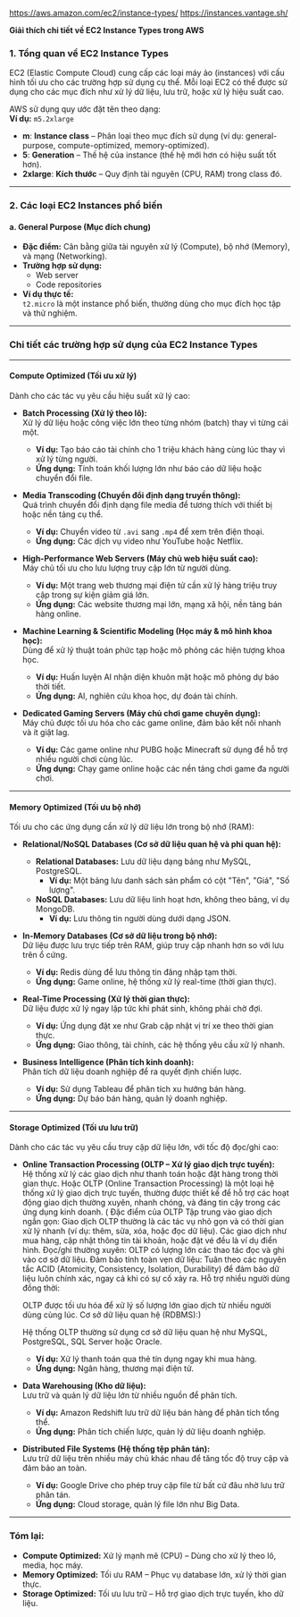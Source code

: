 https://aws.amazon.com/ec2/instance-types/
https://instances.vantage.sh/


**Giải thích chi tiết về EC2 Instance Types trong AWS**

### **1. Tổng quan về EC2 Instance Types**
EC2 (Elastic Compute Cloud) cung cấp các loại máy ảo (instances) với cấu hình tối ưu cho các trường hợp sử dụng cụ thể. Mỗi loại EC2 có thể được sử dụng cho các mục đích như xử lý dữ liệu, lưu trữ, hoặc xử lý hiệu suất cao.

AWS sử dụng quy ước đặt tên theo dạng:  
**Ví dụ:** `m5.2xlarge`  
- **m**: **Instance class** – Phân loại theo mục đích sử dụng (ví dụ: general-purpose, compute-optimized, memory-optimized).  
- **5**: **Generation** – Thế hệ của instance (thế hệ mới hơn có hiệu suất tốt hơn).  
- **2xlarge**: **Kích thước** – Quy định tài nguyên (CPU, RAM) trong class đó.

---

### **2. Các loại EC2 Instances phổ biến**
#### a. **General Purpose (Mục đích chung)**
- **Đặc điểm:** Cân bằng giữa tài nguyên xử lý (Compute), bộ nhớ (Memory), và mạng (Networking).  
- **Trường hợp sử dụng:**  
  - Web server  
  - Code repositories  
- **Ví dụ thực tế:**  
  `t2.micro` là một instance phổ biến, thường dùng cho mục đích học tập và thử nghiệm.

---
### **Chi tiết các trường hợp sử dụng của EC2 Instance Types**

---

#### **Compute Optimized (Tối ưu xử lý)**  
Dành cho các tác vụ yêu cầu hiệu suất xử lý cao:  
- **Batch Processing (Xử lý theo lô):**  
  Xử lý dữ liệu hoặc công việc lớn theo từng nhóm (batch) thay vì từng cái một.  
  - **Ví dụ:** Tạo báo cáo tài chính cho 1 triệu khách hàng cùng lúc thay vì xử lý từng người.  
  - **Ứng dụng:** Tính toán khối lượng lớn như báo cáo dữ liệu hoặc chuyển đổi file.  

- **Media Transcoding (Chuyển đổi định dạng truyền thông):**  
  Quá trình chuyển đổi định dạng file media để tương thích với thiết bị hoặc nền tảng cụ thể.  
  - **Ví dụ:** Chuyển video từ `.avi` sang `.mp4` để xem trên điện thoại.  
  - **Ứng dụng:** Các dịch vụ video như YouTube hoặc Netflix.  

- **High-Performance Web Servers (Máy chủ web hiệu suất cao):**  
  Máy chủ tối ưu cho lưu lượng truy cập lớn từ người dùng.  
  - **Ví dụ:** Một trang web thương mại điện tử cần xử lý hàng triệu truy cập trong sự kiện giảm giá lớn.  
  - **Ứng dụng:** Các website thương mại lớn, mạng xã hội, nền tảng bán hàng online.  

- **Machine Learning & Scientific Modeling (Học máy & mô hình khoa học):**  
  Dùng để xử lý thuật toán phức tạp hoặc mô phỏng các hiện tượng khoa học.  
  - **Ví dụ:** Huấn luyện AI nhận diện khuôn mặt hoặc mô phỏng dự báo thời tiết.  
  - **Ứng dụng:** AI, nghiên cứu khoa học, dự đoán tài chính.  

- **Dedicated Gaming Servers (Máy chủ chơi game chuyên dụng):**  
  Máy chủ được tối ưu hóa cho các game online, đảm bảo kết nối nhanh và ít giật lag.  
  - **Ví dụ:** Các game online như PUBG hoặc Minecraft sử dụng để hỗ trợ nhiều người chơi cùng lúc.  
  - **Ứng dụng:** Chạy game online hoặc các nền tảng chơi game đa người chơi.  

---

#### **Memory Optimized (Tối ưu bộ nhớ)**  
Tối ưu cho các ứng dụng cần xử lý dữ liệu lớn trong bộ nhớ (RAM):  
- **Relational/NoSQL Databases (Cơ sở dữ liệu quan hệ và phi quan hệ):**  
  - **Relational Databases:** Lưu dữ liệu dạng bảng như MySQL, PostgreSQL.  
    - **Ví dụ:** Một bảng lưu danh sách sản phẩm có cột "Tên", "Giá", "Số lượng".  
  - **NoSQL Databases:** Lưu dữ liệu linh hoạt hơn, không theo bảng, ví dụ MongoDB.  
    - **Ví dụ:** Lưu thông tin người dùng dưới dạng JSON.  

- **In-Memory Databases (Cơ sở dữ liệu trong bộ nhớ):**  
  Dữ liệu được lưu trực tiếp trên RAM, giúp truy cập nhanh hơn so với lưu trên ổ cứng.  
  - **Ví dụ:** Redis dùng để lưu thông tin đăng nhập tạm thời.  
  - **Ứng dụng:** Game online, hệ thống xử lý real-time (thời gian thực).  

- **Real-Time Processing (Xử lý thời gian thực):**  
  Dữ liệu được xử lý ngay lập tức khi phát sinh, không phải chờ đợi.  
  - **Ví dụ:** Ứng dụng đặt xe như Grab cập nhật vị trí xe theo thời gian thực.  
  - **Ứng dụng:** Giao thông, tài chính, các hệ thống yêu cầu xử lý nhanh.  

- **Business Intelligence (Phân tích kinh doanh):**  
  Phân tích dữ liệu doanh nghiệp để ra quyết định chiến lược.  
  - **Ví dụ:** Sử dụng Tableau để phân tích xu hướng bán hàng.  
  - **Ứng dụng:** Dự báo bán hàng, quản lý doanh nghiệp.  

---

#### **Storage Optimized (Tối ưu lưu trữ)**  
Dành cho các tác vụ yêu cầu truy cập dữ liệu lớn, với tốc độ đọc/ghi cao:  
- **Online Transaction Processing (OLTP – Xử lý giao dịch trực tuyến):**  
  Hệ thống xử lý các giao dịch như thanh toán hoặc đặt hàng trong thời gian thực. Hoặc OLTP (Online Transaction Processing) là một loại hệ thống xử lý giao dịch trực tuyến, thường được thiết kế để hỗ trợ các hoạt động giao dịch thường xuyên, nhanh chóng, và đáng tin cậy trong các ứng dụng kinh doanh. ( Đặc điểm của OLTP
  Tập trung vào giao dịch ngắn gọn:
  Giao dịch OLTP thường là các tác vụ nhỏ gọn và có thời gian xử lý nhanh (ví dụ: thêm, sửa, xóa, hoặc đọc dữ liệu).
  Các giao dịch như mua hàng, cập nhật thông tin tài khoản, hoặc đặt vé đều là ví dụ điển hình.
  Đọc/ghi thường xuyên:
  OLTP có lượng lớn các thao tác đọc và ghi vào cơ sở dữ liệu.
  Đảm bảo tính toàn vẹn dữ liệu:
  Tuân theo các nguyên tắc ACID (Atomicity, Consistency, Isolation, Durability) để đảm bảo dữ liệu luôn chính xác, ngay cả khi có sự cố xảy ra.
  Hỗ trợ nhiều người dùng đồng thời:

  OLTP được tối ưu hóa để xử lý số lượng lớn giao dịch từ nhiều người dùng cùng lúc.
  Cơ sở dữ liệu quan hệ (RDBMS):)

  Hệ thống OLTP thường sử dụng cơ sở dữ liệu quan hệ như MySQL, PostgreSQL, SQL Server hoặc Oracle.
  - **Ví dụ:** Xử lý thanh toán qua thẻ tín dụng ngay khi mua hàng.  
  - **Ứng dụng:** Ngân hàng, thương mại điện tử.  

- **Data Warehousing (Kho dữ liệu):**  
  Lưu trữ và quản lý dữ liệu lớn từ nhiều nguồn để phân tích.  
  - **Ví dụ:** Amazon Redshift lưu trữ dữ liệu bán hàng để phân tích tổng thể.  
  - **Ứng dụng:** Phân tích chiến lược, quản lý dữ liệu doanh nghiệp.  

- **Distributed File Systems (Hệ thống tệp phân tán):**  
  Lưu trữ dữ liệu trên nhiều máy chủ khác nhau để tăng tốc độ truy cập và đảm bảo an toàn.  
  - **Ví dụ:** Google Drive cho phép truy cập file từ bất cứ đâu nhờ lưu trữ phân tán.  
  - **Ứng dụng:** Cloud storage, quản lý file lớn như Big Data.  

---

### **Tóm lại:**  
- **Compute Optimized:** Xử lý mạnh mẽ (CPU) – Dùng cho xử lý theo lô, media, học máy.  
- **Memory Optimized:** Tối ưu RAM – Phục vụ database lớn, xử lý thời gian thực.  
- **Storage Optimized:** Tối ưu lưu trữ – Hỗ trợ giao dịch trực tuyến, kho dữ liệu.  